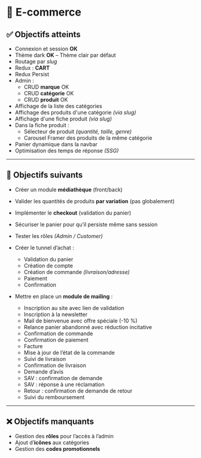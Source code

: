 # 🛒 E-commerce

## ✅ Objectifs atteints

- Connexion et session **OK**
- Thème dark **OK** – Thème clair par défaut
- Routage par *slug*
- Redux : **CART**
- Redux Persist
- Admin :
  - CRUD **marque** OK
  - CRUD **catégorie** OK
  - CRUD **produit** OK
- Affichage de la liste des catégories
- Affichage des produits d'une catégorie *(via slug)*
- Affichage d'une fiche produit *(via slug)*
- Dans la fiche produit :
  - Sélecteur de produit *(quantité, taille, genre)*
  - Carousel Framer des produits de la même catégorie
- Panier dynamique dans la navbar
- Optimisation des temps de réponse *(SSG)*

---

## 🚧 Objectifs suivants

- Créer un module **médiathèque** (front/back)
- Valider les quantités de produits **par variation** (pas globalement)
- Implémenter le **checkout** (validation du panier)
- Sécuriser le panier pour qu’il persiste même sans session
- Tester les rôles *(Admin / Customer)*
- Créer le tunnel d’achat :
  - Validation du panier
  - Création de compte
  - Création de commande *(livraison/adresse)*
  - Paiement
  - Confirmation

- Mettre en place un **module de mailing** :
  - Inscription au site avec lien de validation
  - Inscription à la newsletter
  - Mail de bienvenue avec offre spéciale (-10 %)
  - Relance panier abandonné avec réduction incitative
  - Confirmation de commande
  - Confirmation de paiement
  - Facture
  - Mise à jour de l’état de la commande
  - Suivi de livraison
  - Confirmation de livraison
  - Demande d’avis
  - SAV : confirmation de demande
  - SAV : réponse à une réclamation
  - Retour : confirmation de demande de retour
  - Suivi du remboursement

---

## ❌ Objectifs manquants

- Gestion des **rôles** pour l’accès à l’admin
- Ajout d’**icônes** aux catégories
- Gestion des **codes promotionnels**
